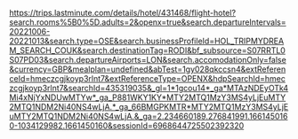 https://trips.lastminute.com/details/hotel/431468/flight-hotel?search.rooms%5B0%5D.adults=2&openx=true&search.departureIntervals=20221006-20221013&search.type=OSE&search.businessProfileId=HOL_TRIPMYDREAM_SEARCH_COUK&search.destinationTag=RODI&bf_subsource=S07RRTL0S07PD03&search.departureAirports=LON&search.accomodationOnly=false&currency=GBP&mealplan=undefined&abTest=1gy028qkccsn4&extReferenceId=hmeczcgjkoyp3rlnt7&extReferenceType=OPENX&hdpSearchId=hmeczcgjkoyp3rlnt7&searchId=435319035&_gl=1*1gcou14*_ga*MTAzNDEyOTk4Mi4xNjYxNDUwMTYw*_ga_P881WKY1KY*MTY2MTQ1MzY3MS4yLjEuMTY2MTQ1NDM2Ni40NS4wLjA.*_ga_66BMGPKMTR*MTY2MTQ1MzY3MS4yLjEuMTY2MTQ1NDM2Ni40NS4wLjA.&_ga=2.234660189.276841991.1661450160-1034129982.1661450160&sessionId=6968644725502392320